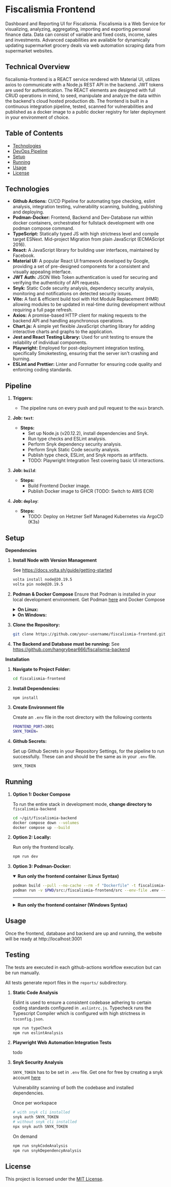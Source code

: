 # Fiscalismia Frontend
Dashboard and Reporting UI for Fiscalismia.
Fiscalismia is a Web Service for visualizing, analyzing, aggregating, importing and exporting personal finance data. Data can consist of variable and fixed costs, income, sales and investments. Advanced capabilities are available for dynamically updating supermarket grocery deals via web automation scraping data from supermarket websites.

## Technical Overview

fiscalismia-frontend is a REACT service rendered with Material UI, utilizes axios to communicate with a Node.js REST API in the backend. JWT tokens are used for authentication.
The REACT elements are designed with full CRUD operations in mind, to seed, manipulate and analyze the data within the backend's cloud hosted production db.
The frontend is built in a continuous integration pipeline, tested, scanned for vulnerabilities and published as a docker image to a public docker registry for later deployment in your environment of choice.


## Table of Contents

- [Technologies](#technologies)
- [DevOps Pipeline](#pipeline)
- [Setup](#setup)
- [Running](#running)
- [Usage](#usage)
- [License](#license)


## Technologies

- **Github Actions:** CI/CD Pipeline for automating type checking, eslint analysis, integration testing, vulnerability scanning, building, publishing and deploying.
- **Podman-Docker:** Frontend, Backend and Dev-Database run within docker containers, orchestrated for fullstack development with one podman compose command.
- **TypeScript:** Statically typed JS with high strictness level and compile target ESNext. Mid-project Migration from plain JavaScript (ECMAScript 2016).
- **React:** A JavaScript library for building user interfaces, maintained by Facebook.
- **Material UI:** A popular React UI framework developed by Google, providing a set of pre-designed components for a consistent and visually appealing interface.
- **JWT Auth:** JSON Web Token authentication is used for securing and verifying the authenticity of API requests.
- **Snyk:** Static Code security analysis, dependency security analysis, monitoring and notifications on detected security issues.
- **Vite:** A fast & efficient build tool with Hot Module Replacement (HMR) allowing modules to be updated in real-time during development without requiring a full page refresh.
- **Axios:** A promise-based HTTP client for making requests to the backend API and handling asynchronous operations.
- **Chart.js:** A simple yet flexible JavaScript charting library for adding interactive charts and graphs to the application.
- **Jest and React Testing Library:** Used for unit testing to ensure the reliability of individual components.
- **Playwright:** Employed for post-deployment integration testing, specifically Smoketesting, ensuring that the server isn't crashing and burning.
- **ESLint and Prettier:** Linter and Formatter for ensuring code quality and enforcing coding standards.

## Pipeline

1. **Triggers:**
   - The pipeline runs on every push and pull request to the `main` branch.

2. **Job: `test`**:
   - **Steps:**
     - Set up Node.js (v20.12.2), install dependencies and Snyk.
     - Run type checks and ESLint analysis.
     - Perform Snyk dependency security analysis.
     - Perform Snyk Static Code security analysis.
     - Publish type check, ESLint, and Snyk reports as artifacts.
     - TODO: Playwright Integration Test covering basic UI interactions.

3. **Job: `build`**:
   - **Steps:**
     - Build Frontend Docker image.
     - Publish Docker image to GHCR (TODO: Switch to AWS ECR)

4. **Job: `deploy`**:
   - **Steps:**
     - TODO: Deploy on Hetzner Self Managed Kubernetes via ArgoCD (K3s)

## Setup

**Dependencies**

1. **Install Node with Version Management**

   See https://docs.volta.sh/guide/getting-started

   ```bash
   volta install node@20.19.5
   volta pin node@20.19.5
   ```

2. **Podman & Docker Compose** Ensure that Podman is installed in your local development environment. Get Podman [here](https://podman.io/docs/installation) and Docker Compose

   <details closed>
   <summary><b>On Linux:</b></summary>

   ```bash
   sudo dnf install podman podman-docker
   sudo dnf -y install dnf-plugins-core
   sudo dnf-3 config-manager --add-repo https://download.docker.com/linux/fedora/docker-ce.repo
   sudo dnf install -y docker-compose-plugin # docker compose V2
   docker compose -v
   systemctl --user start podman.socket
   systemctl --user enable --now podman.socket
   ```

   If your dotfiles repo doesn't already contain this in `.bashrc` then add these lines
   `export DOCKER_BUILDKIT=0                                # disable docker buildkit for rootless podman`
   `export DOCKER_HOST=unix:///run/user/$UID/docker.sock    # set docker host to rootless user for podman`

   </details>

   <details closed>
   <summary><b>On Windows:</b></summary>

   1) Install WSL
   ```
   wsl --install FedoraLinux-42
   wsl --set-default FedoraLinux-42
   wsl -u root
   passwd
   # Enter new Password
   ```

   2) Windows Terminal `winget install Microsoft.WindowsTerminal`
   3) Execute `podman-installer-windows-amd64.exe` See https://github.com/containers/podman/releases
   4) Setup Podman See https://github.com/containers/podman/blob/main/docs/tutorials/podman-for-windows.md
   ```Powershell
   podman -v
   podman machine init
   podman machine start
   ```
   5) Setup Docker Compose in WSL

   ```bash
   # setup plugins repository
   wsl
   sudo dnf -y install dnf-plugins-core
   sudo dnf-3 config-manager --add-repo https://download.docker.com/linux/fedora/docker-ce.repo
   sudo dnf install -y docker-ce-cli docker-compose-plugin
   echo "export DOCKER_HOST=unix:///var/run/docker.sock" >> ~/.bashrc
   docker --version
   docker compose -v
   ```

   </details>

3. **Clone the Repository:**
   ```bash
   git clone https://github.com/your-username/fiscalismia-frontend.git
   ```

4. **The Backend and Database must be running:**
   See https://github.com/hangrybear666/fiscalismia-backend

**Installation**

1. **Navigate to Project Folder:**

   ```bash
   cd fiscalismia-frontend
   ```

2. **Install Dependencies:**

   ```bash
   npm install
   ```

3. **Create Environment file**

   Create an `.env` file in the root directory with the following contents

   ```bash
   FRONTEND_PORT=3001
   SNYK_TOKEN=
   ```

4. **Github Secrets:**

   Set up Github Secrets in your Repository Settings, for the pipeline to run successfully. These can and should be the same as in your `.env` file.
   ```bash
   SNYK_TOKEN
   ```

## Running

1. **Option 1: Docker Compose**

   To run the entire stack in development mode, <b>change directory to</b> `fiscalismia-backend`

   ```bash
   cd ~/git/fiscalismia-backend
   docker compose down --volumes
   docker compose up --build
   ```

2. **Option 2: Locally:**

   Run only the frontend locally.
   ```bash
   npm run dev
   ```

3. **Option 3: Podman-Docker:**

   <details open>
   <summary><b>Run only the frontend container (Linux Syntax)</b></summary>

   ```bash
   podman build --pull --no-cache --rm -f "Dockerfile" -t fiscalismia-frontend:latest "."
   podman run -v $PWD/src:/fiscalismia-frontend/src --env-file .env --net fiscalismia-network --rm -it -p 3001:3001 --name fiscalismia-frontend fiscalismia-frontend:latest
   ```

   </details>

   ------

   <details closed>
   <summary><b>Run only the frontend container (Windows Syntax)</b></summary>

   ```bash
   podman build --pull --no-cache --rm -f "Dockerfile" -t fiscalismia-frontend:latest "."
   podman run -v %cd%\src:/fiscalismia-frontend/src --env-file .env --rm -it -p 3001:3001 --name fiscalismia-frontend fiscalismia-frontend:latest
   ```

   </details>

## Usage

Once the frontend, database and backend are up and running, the website will be ready at http://localhost:3001

## Testing

The tests are executed in each github-actions workflow execution but can be run manually.

All tests generate report files in the `reports/` subdirectory.

1. **Static Code Analysis**

   Eslint is used to ensure a consistent codebase adhering to certain coding standards configured in `.eslintrc.js`.
   Typecheck runs the Typescript Compiler which is configured with high strictness in `tsconfig.json`.


   ```bash
   npm run typeCheck
   npm run eslintAnalysis
   ```

2. **Playwright Web Automation Integration Tests**

   todo


3. **Snyk Security Analysis**

   `SNYK_TOKEN` has to be set in `.env` file.
   Get one for free by creating a snyk account [here](https://app.snyk.io/login)

   Vulnerability scanning of both the codebase and installed dependencies.

   Once per workspace
   ```bash
   # with snyk cli installed
   snyk auth SNYK_TOKEN
   # without snyk cli installed
   npx snyk auth SNYK_TOKEN
   ```

   On demand
   ```bash
   npm run snykCodeAnalysis
   npm run snykDependencyAnalysis
   ```

## License

This project is licensed under the [MIT License](LICENSE).
